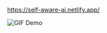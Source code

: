 https://self-aware-ai.netlify.app/

![GIF Demo](https://media2.giphy.com/media/v1.Y2lkPTc5MGI3NjExOHB6OHFnZHlxNGh2N25jMGQ5dnZoYXJrZjVqbzFxcWRmcm1kbzI5dSZlcD12MV9pbnRlcm5hbF9naWZfYnlfaWQmY3Q9Zw/li6xE2MzeqPcR4NWfm/giphy.gif)
